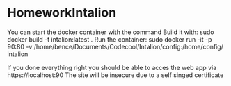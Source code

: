 # HomeworkIntalion
You can start the docker container with the command
      Build it with:
          sudo docker build -t intalion:latest .
      Run the container:
          sudo docker run -it -p 90:80 -v /home/bence/Documents/Codecool/Intalion/config:/home/config/ intalion
         
         
If you done everything right you should be able to acces the web app via https://localhost:90
The site will be insecure due to a self singed certificate
